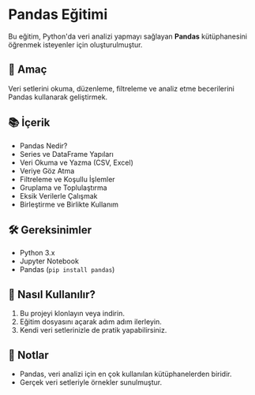# Pandas Eğitimi

Bu eğitim, Python'da veri analizi yapmayı sağlayan **Pandas** kütüphanesini öğrenmek isteyenler için oluşturulmuştur.

## 🚀 Amaç

Veri setlerini okuma, düzenleme, filtreleme ve analiz etme becerilerini Pandas kullanarak geliştirmek.

## 📚 İçerik

- Pandas Nedir?
- Series ve DataFrame Yapıları
- Veri Okuma ve Yazma (CSV, Excel)
- Veriye Göz Atma
- Filtreleme ve Koşullu İşlemler
- Gruplama ve Toplulaştırma
- Eksik Verilerle Çalışmak
- Birleştirme ve Birlikte Kullanım

## 🛠️ Gereksinimler

- Python 3.x
- Jupyter Notebook
- Pandas (`pip install pandas`)

## 📝 Nasıl Kullanılır?

1. Bu projeyi klonlayın veya indirin.
2. Eğitim dosyasını açarak adım adım ilerleyin.
3. Kendi veri setlerinizle de pratik yapabilirsiniz.

## 📌 Notlar

- Pandas, veri analizi için en çok kullanılan kütüphanelerden biridir.
- Gerçek veri setleriyle örnekler sunulmuştur.
